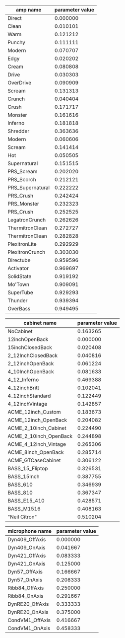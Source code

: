 | amp name          | parameter value |
|-------------------|-----------------|
| Direct            | 0.000000        |
| Clean             | 0.010101        |
| Warm              | 0.121212        |
| Punchy            | 0.111111        |
| Modern            | 0.070707        |
| Edgy              | 0.020202        |
| Cream             | 0.080808        |
| Drive             | 0.030303        |
| OverDrive         | 0.090909        |
| Scream            | 0.131313        |
| Crunch            | 0.040404        |
| Crush             | 0.171717        |
| Monster           | 0.161616        |
| Inferno           | 0.181818        |
| Shredder          | 0.363636        |
| Modern            | 0.060606        |
| Scream            | 0.141414        |
| Hot               | 0.050505        |
| Supernatural      | 0.151515        |
| PRS_Scream        | 0.202020        |
| PRS_Scorch        | 0.212121        |
| PRS_Supernatural  | 0.222222        |
| PRS_Crush         | 0.242424        |
| PRS_Monster       | 0.232323        |
| PRS_Crush         | 0.252525        |
| LegatronCrunch    | 0.262626        |
| ThermitronClean   | 0.272727        |
| ThermitronClean   | 0.282828        |
| PlexitronLite     | 0.292929        |
| PlexitronCrunch   | 0.303030        |
| Directube         | 0.959596        |
| Activator         | 0.969697        |
| SolidState        | 0.919192        |
| Mo'Town           | 0.909091        |
| SuperTube         | 0.929293        |
| Thunder           | 0.939394        |
| OverBass          | 0.949495        |


| cabinet name           | parameter value |
|------------------------|-----------------|
| NoCabinet              | 0.163265        |
| 12inchOpenBack         | 0.000000        |
| 15inchClosedBack       | 0.020408        |
| 2_12InchClosedBack     | 0.040816        |
| 2_12inchOpenBack       | 0.061224        |
| 4_10InchOpenBack       | 0.081633        |
| 4_12_Inferno           | 0.469388        |
| 4_12inchBritt          | 0.102041        |
| 4_12inchStandard       | 0.122449        |
| 4_12inchVintage        | 0.142857        |
| ACME_12inch_Custom     | 0.183673        |
| ACME_12inch_OpenBack   | 0.204082        |
| ACME_2_10inch_Cabinet  | 0.224490        |
| ACME_2_10inch_OpenBack | 0.244898        |
| ACME_4_12inch_Vintage  | 0.265306        |
| ACME_8inch_OpenBack    | 0.285714        |
| ACME_GTCaseCabinet     | 0.306122        |
| BASS_15_Fliptop        | 0.326531        |
| BASS_15Inch            | 0.387755        |
| BASS_610               | 0.346939        |
| BASS_810               | 0.367347        |
| BASS_E15_410           | 0.428571        |
| BASS_M1516             | 0.408163        |
| "Neil Citron"          | 0.510204        |


| microphone name        | parameter value |
|------------------------|-----------------|
| Dyn409_OffAxis         | 0.000000        | 
| Dyn409_OnAxis          | 0.041667        | 
| Dyn421_OffAxis         | 0.083333        | 
| Dyn421_OnAxis          | 0.125000        | 
| Dyn57_OffAxis          | 0.166667        | 
| Dyn57_OnAxis           | 0.208333        | 
| Ribb84_OffAxis         | 0.250000        | 
| Ribb84_OnAxis          | 0.291667        | 
| DynRE20_OffAxis        | 0.333333        | 
| DynRE20_OnAxis         | 0.375000        | 
| CondVM1_OffAxis        | 0.416667        | 
| CondVM1_OnAxis         | 0.458333        | 

